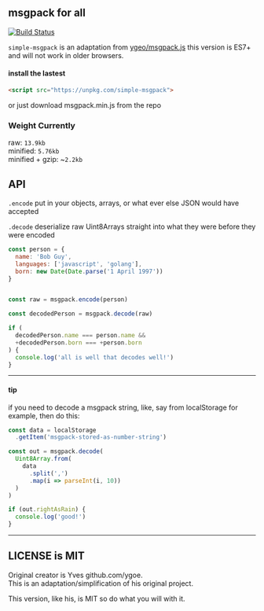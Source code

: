 ## msgpack for all

[![Build Status](https://travis-ci.org/SaulDoesCode/simple-msgpack.svg?branch=master)](https://travis-ci.org/SaulDoesCode/simple-msgpack)

``simple-msgpack`` is an adaptation from [ygeo/msgpack.js](https://github.com/ygoe/msgpack.js)
this version is ES7+ and will not work in older browsers.

#### install the lastest
```html
<script src="https://unpkg.com/simple-msgpack">
```
or just download msgpack.min.js from the repo

### Weight Currently

raw: ``13.9kb``  
minified: ``5.76kb``  
minified + gzip: ~``2.2kb``  

## API

``.encode`` put in your objects, arrays, or what ever else JSON would have accepted

``.decode`` deserialize raw Uint8Arrays straight into what they were before they were encoded

```js
const person = {
  name: 'Bob Guy',
  languages: ['javascript', 'golang'],
  born: new Date(Date.parse('1 April 1997'))
}


const raw = msgpack.encode(person)

const decodedPerson = msgpack.decode(raw)

if (
  decodedPerson.name === person.name &&
  +decodedPerson.born === +person.born
) {
  console.log('all is well that decodes well!')
}
```

---

#### tip

if you need to decode a msgpack string, like, say from localStorage for example,
then do this:
```js
const data = localStorage
  .getItem('msgpack-stored-as-number-string')

const out = msgpack.decode(
  Uint8Array.from(
    data
      .split(',')
      .map(i => parseInt(i, 10))
  )
)

if (out.rightAsRain) {
  console.log('good!')
}
```

---

## LICENSE is MIT

Original creator is Yves github.com/ygoe.  
This is an adaptation/simplification of
his original project.   

This version, like his, is MIT so do what you will with it.